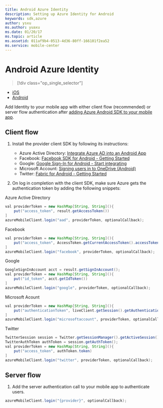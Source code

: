 ```yaml
---
title: Android Azure Identity
description: Setting up Azure Identity for Android
keywords: sdk,azure
author: ysxu
ms.author: yuaxu
ms.date: 01/20/17
ms.topic: article
ms.assetid: 011af9b4-0513-4d36-80ff-166101f2ea52
ms.service: mobile-center
---
```


# Android Azure Identity


> [!div class="op_single_selector"]
- [iOS](ios.md)
- [Android](android.md)

Add Identity to your mobile app with either client flow (recommended) or server flow authentication after [adding Azure Android SDK to your mobile app].

## Client flow

1. Install the provider client SDK by following its instructions:
    * Azure Active Directory: [Integrate Azure AD into an Android App]
    * Facebook: [Facebook SDK for Android - Getting Started]
    * Google: [Google Sign-In for Android - Start integrating]
    * Microsoft Account: [Signing users in to OneDrive (Android)]
    * Twitter: [Fabric for Android - Getting Started]

2. On log in completion with the client SDK, make sure Azure gets the authentication token by adding the following snippets:

Azure Active Directory
```java
val providerToken = new HashMap[String, String](){
    put("access_token", result.getAccessToken())
]
azureMobileClient.login("aad", providerToken, optionalCallback);
```

Facebook
```java
val providerToken = new HashMap[String, String](){
    put("access_token", AccessToken.getCurrentAccessToken().accessToken)
]
azureMobileClient.login("facebook", providerToken, optionalCallback);
```

Google
```java
GoogleSignInAccount acct = result.getSignInAccount();
val providerToken = new HashMap[String, String](){
    put("id_token", acct.getIdToken())
]
azureMobileClient.login("google", providerToken, optionalCallback);
```

Microsoft Acount
```java
val providerToken = new HashMap[String, String](){
    put("authenticationToken", liveClient.getSession().getAuthenticationToken())
]
azureMobileClient.login("microsoftaccount", providerToken, optionalCallback);
```

Twitter
```java
TwitterSession session = Twitter.getSessionManager().getActiveSession();
TwitterAuthToken authToken = session.getAuthToken();
val providerToken = new HashMap[String, String](){
    put("access_token", authToken.token)
]
azureMobileClient.login("twitter", providerToken, optionalCallback);
```

## Server flow

1. Add the server authentication call to your mobile app to authenticate users.

```java
azureMobileClient.login("{provider}", optionalCallback);
```

[adding Azure Android SDK to your mobile app]:/sdk/Android/azure/
[Facebook SDK for Android - Getting Started]: https://developers.facebook.com/docs/android/getting-started
[Fabric for Android - Getting Started]: https://docs.fabric.io/android/twitter/log-in-with-twitter.html
[Google Sign-In for Android - Start integrating]: https://developers.google.com/identity/sign-in/android/start-integrating
[Integrate Azure AD into an Android App]: https://azure.microsoft.com/en-us/documentation/articles/active-directory-devquickstarts-android/
[Signing users in to OneDrive (Android)]: https://msdn.microsoft.com/en-us/library/office/dn631821.aspx
